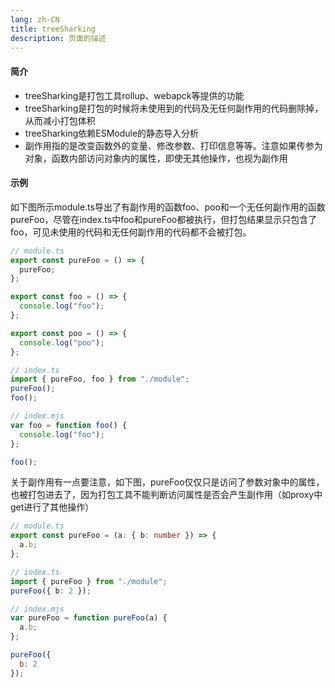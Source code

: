 ```yaml
---
lang: zh-CN
title: treeSharking
description: 页面的描述
---
```


#### 简介
+ treeSharking是打包工具rollup、webapck等提供的功能
+ treeSharking是打包的时候将未使用到的代码及无任何副作用的代码删除掉，从而减小打包体积
+ treeSharking依赖ESModule的静态导入分析
+ 副作用指的是改变函数外的变量、修改参数、打印信息等等。注意如果传参为对象，函数内部访问对象内的属性，即使无其他操作，也视为副作用

#### 示例
如下图所示module.ts导出了有副作用的函数foo、poo和一个无任何副作用的函数pureFoo，尽管在index.ts中foo和pureFoo都被执行，但打包结果显示只包含了foo，可见未使用的代码和无任何副作用的代码都不会被打包。
```ts
// module.ts
export const pureFoo = () => {
  pureFoo;
};

export const foo = () => {
  console.log("foo");
};

export const poo = () => {
  console.log("poo");
};
```
```ts
// index.ts
import { pureFoo, foo } from "./module";
pureFoo();
foo();
```
```js
// index.mjs
var foo = function foo() {
  console.log("foo");
};

foo();
```
关于副作用有一点要注意，如下图，pureFoo仅仅只是访问了参数对象中的属性，也被打包进去了，因为打包工具不能判断访问属性是否会产生副作用（如proxy中get进行了其他操作）
```ts
// module.ts
export const pureFoo = (a: { b: number }) => {
  a.b;
};
```
```ts
// index.ts
import { pureFoo } from "./module";
pureFoo({ b: 2 });
```
```js
// index.mjs
var pureFoo = function pureFoo(a) {
  a.b;
};

pureFoo({
  b: 2
});
```
